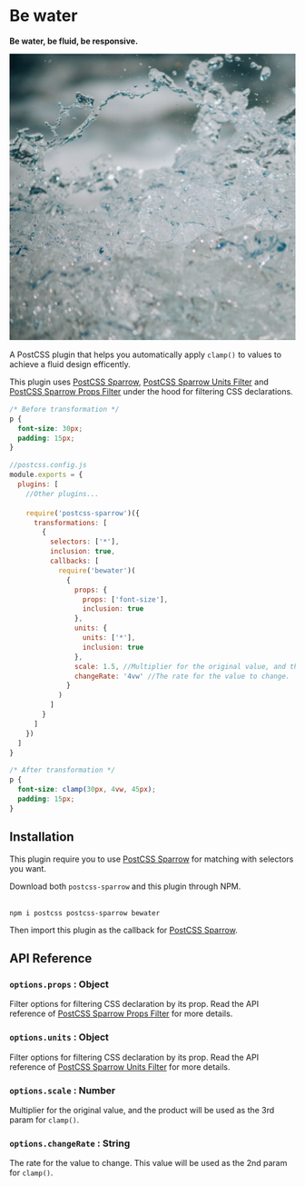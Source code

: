 # Be water

**Be water, be fluid, be responsive.**

![Cover image for Be water](/gilles-rolland-monnet-water.jpg)

A PostCSS plugin that helps you automatically apply `clamp()` to values to achieve a fluid design efficently.

This plugin uses [PostCSS Sparrow](https://www.npmjs.com/package/postcss-sparrow), [PostCSS Sparrow Units Filter](https://www.npmjs.com/package/postcss-sparrow-units-filter) and [PostCSS Sparrow Props Filter](https://www.npmjs.com/package/postcss-sparrow-props-filter) under the hood for filtering CSS declarations.

```css
/* Before transformation */
p {
  font-size: 30px;
  padding: 15px;
}

```

```javascript
//postcss.config.js
module.exports = {
  plugins: [
    //Other plugins...

    require('postcss-sparrow')({
      transformations: [
        {
          selectors: ['*'],
          inclusion: true,
          callbacks: [
            require('bewater')(
              {
                props: {
                  props: ['font-size'],
                  inclusion: true
                },
                units: {
                  units: ['*'],
                  inclusion: true
                },
                scale: 1.5, //Multiplier for the original value, and the product will be used as the 3rd param for clamp()
                changeRate: '4vw' //The rate for the value to change.  This value will be used as the 2nd param for clamp()
              }
            )
          ]
        }
      ]
    })
  ]
}
```

```css
/* After transformation */
p {
  font-size: clamp(30px, 4vw, 45px);
  padding: 15px;
}

```

## Installation

This plugin require you to use [PostCSS Sparrow](https://www.npmjs.com/package/postcss-sparrow) for matching with selectors you want.

Download both `postcss-sparrow` and this plugin through NPM.

```shell

npm i postcss postcss-sparrow bewater

```

Then import this plugin as the callback for [PostCSS Sparrow](https://www.npmjs.com/package/postcss-sparrow).

## API Reference

### `options.props` : Object

Filter options for filtering CSS declaration by its prop.  Read the API reference of [PostCSS Sparrow Props Filter](https://www.npmjs.com/package/postcss-sparrow-props-filter#api-reference) for more details.

### `options.units` : Object

Filter options for filtering CSS declaration by its prop.  Read the API reference of [PostCSS Sparrow Units Filter](https://www.npmjs.com/package/postcss-sparrow-units-filter#api-reference) for more details.

### `options.scale` : Number

Multiplier for the original value, and the product will be used as the 3rd param for `clamp()`.

### `options.changeRate` : String

The rate for the value to change.  This value will be used as the 2nd param for `clamp()`.
